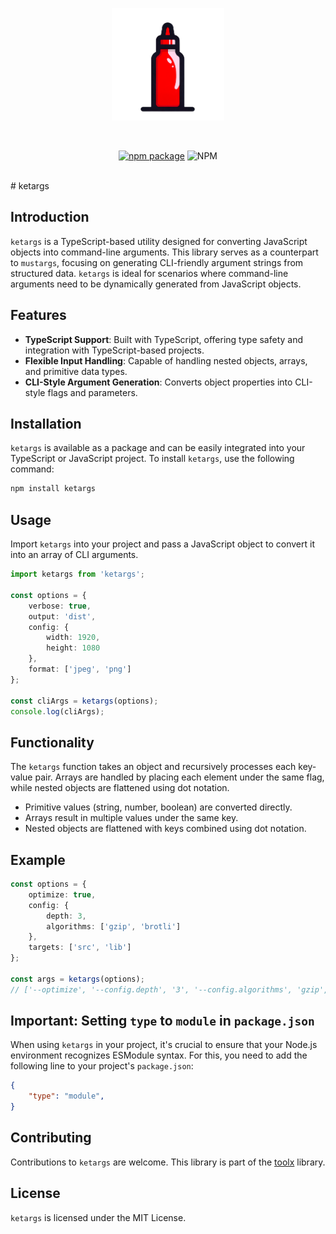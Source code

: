 <p align="center">
  <a href="https://www.npmjs.com/package/ketargs" target="_blank" rel="noopener noreferrer">
    <img width="180" src="logo.png" alt="ketargs logo" />
  </a>
</p>
<br/>
<p align="center">
  <a href="https://www.npmjs.com/package/@toolx/core"><img src="https://img.shields.io/npm/v/ketargs" alt="npm package"></a>
  <img alt="NPM" src="https://img.shields.io/npm/l/ketargs">
</p>
<br/>
# ketargs

## Introduction
`ketargs` is a TypeScript-based utility designed for converting JavaScript objects into command-line arguments. This library serves as a counterpart to `mustargs`, focusing on generating CLI-friendly argument strings from structured data. `ketargs` is ideal for scenarios where command-line arguments need to be dynamically generated from JavaScript objects.

## Features
- **TypeScript Support**: Built with TypeScript, offering type safety and integration with TypeScript-based projects.
- **Flexible Input Handling**: Capable of handling nested objects, arrays, and primitive data types.
- **CLI-Style Argument Generation**: Converts object properties into CLI-style flags and parameters.

## Installation
`ketargs` is available as a package and can be easily integrated into your TypeScript or JavaScript project. To install `ketargs`, use the following command:

```bash
npm install ketargs
```

## Usage
Import `ketargs` into your project and pass a JavaScript object to convert it into an array of CLI arguments.

```typescript
import ketargs from 'ketargs';

const options = {
    verbose: true,
    output: 'dist',
    config: {
        width: 1920,
        height: 1080
    },
    format: ['jpeg', 'png']
};

const cliArgs = ketargs(options);
console.log(cliArgs);
```

## Functionality
The `ketargs` function takes an object and recursively processes each key-value pair. Arrays are handled by placing each element under the same flag, while nested objects are flattened using dot notation.

- Primitive values (string, number, boolean) are converted directly.
- Arrays result in multiple values under the same key.
- Nested objects are flattened with keys combined using dot notation.

## Example
```typescript
const options = {
    optimize: true,
    config: {
        depth: 3,
        algorithms: ['gzip', 'brotli']
    },
    targets: ['src', 'lib']
};

const args = ketargs(options);
// ['--optimize', '--config.depth', '3', '--config.algorithms', 'gzip', 'brotli', '--targets', 'src', 'lib']
```

## Important: Setting `type` to `module` in `package.json`

When using `ketargs` in your project, it's crucial to ensure that your Node.js environment recognizes ESModule syntax. For this, you need to add the following line to your project's `package.json`:

```json
{
    "type": "module",
}
```

## Contributing
Contributions to `ketargs` are welcome. This library is part of the [toolx](https://github.com/williammanco/toolx) library.

## License
`ketargs` is licensed under the MIT License.

